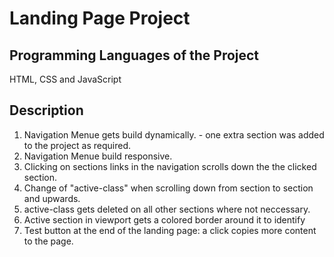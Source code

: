 # Landing Page Project

## Programming Languages of the Project
HTML, CSS and JavaScript


## Description
1. Navigation Menue gets build dynamically. - one extra section was added to the project as required.
2. Navigation Menue build responsive.
3. Clicking on sections links in the navigation scrolls down the the clicked section. 
4. Change of "active-class" when scrolling down from section to section and upwards.
5. active-class gets deleted on all other sections where not neccessary.
6. Active section in viewport gets a colored border around it to identify
7. Test button at the end of the landing page: a click copies more content to the page.

